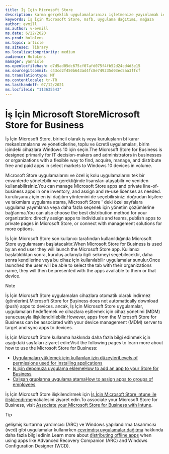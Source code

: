 ```yaml
---
title: İş İçin Microsoft Store
description: karma gerçeklik uygulamalarınızı işletmenize yayımlamak için İş İçin Microsoft Store ile nasıl çalışacağınızı öğrenin.
keywords: İş İçin Microsoft Store, msfb, uygulama dağıtımı, mağaza
author: evmill
ms.author: v-evmill
ms.date: 6/22/2020
ms.prod: hololens
ms.topic: article
ms.sitesec: library
ms.localizationpriority: medium
audience: HoloLens
manager: yannisle
ms.openlocfilehash: d7d5ad05dc675cf07afd075f4fb52d24cd4d3e15
ms.sourcegitcommit: c43cd2f450b643ad4fc8e749235d03ec5aa3ffcf
ms.translationtype: MT
ms.contentlocale: tr-TR
ms.lasthandoff: 07/12/2021
ms.locfileid: "113635543"
---
```

# <a name="microsoft-store-for-business"></a><span data-ttu-id="bffa7-104">İş İçin Microsoft Store</span><span class="sxs-lookup"><span data-stu-id="bffa7-104">Microsoft Store for Business</span></span>

<span data-ttu-id="bffa7-105">İş İçin Microsoft Store, birincil olarak iş veya kuruluşların bt karar mekanizmalarına ve yöneticilerine, toplu ve ücretli uygulamaları, birim içindeki cihazlara Windows 10 için seçin.</span><span class="sxs-lookup"><span data-stu-id="bffa7-105">The Microsoft Store for Business is designed primarily for IT decision-makers and administrators in businesses or organizations with a flexible way to find, acquire, manage, and distribute free and paid apps in select markets to Windows 10 devices in volume.</span></span> 

<span data-ttu-id="bffa7-106">Microsoft Store uygulamalarını ve özel iş kolu uygulamalarını tek bir envanterde yönetebilir ve gerektiğinde lisansları atayabilir ve yeniden kullanabilirsiniz.</span><span class="sxs-lookup"><span data-stu-id="bffa7-106">You can manage Microsoft Store apps and private line-of-business apps in one inventory, and assign and re-use licenses as needed.</span></span> <span data-ttu-id="bffa7-107">kuruluşunuz için en iyi dağıtım yöntemini de seçebilirsiniz: doğrudan kişilere ve takımlara uygulama atama, Microsoft Store ' deki özel sayfalara uygulama yayımlama veya daha fazla seçenek için yönetim çözümlerine bağlanma.</span><span class="sxs-lookup"><span data-stu-id="bffa7-107">You can also choose the best distribution method for your organization: directly assign apps to individuals and teams, publish apps to private pages in Microsoft Store, or connect with management solutions for more options.</span></span>

<span data-ttu-id="bffa7-108">İş İçin Microsoft Store son kullanıcı tarafından kullanıldığında Microsoft Store uygulamasını başlatacaktır.</span><span class="sxs-lookup"><span data-stu-id="bffa7-108">When Microsoft Store for Business is used by an end user they will launch the Microsoft Store app.</span></span> <span data-ttu-id="bffa7-109">Kullanıcı başlatıldıktan sonra, kuruluş adlarıyla ilgili sekmeyi seçebilecektir, daha sonra kendilerine veya bu cihaz için kullanılabilir uygulamalar sunulur.</span><span class="sxs-lookup"><span data-stu-id="bffa7-109">Once launched the user will be able to select the tab with their organizations name, they will then be presented with the apps available to them or that device.</span></span>

> [!Note] 
> <span data-ttu-id="bffa7-110">İş İçin Microsoft Store uygulamaları cihazlara otomatik olarak indirmez (gönderim).</span><span class="sxs-lookup"><span data-stu-id="bffa7-110">Microsoft Store for Business does not automatically download (push) apps to devices.</span></span> <span data-ttu-id="bffa7-111">ancak, İş İçin Microsoft Store uygulamalar, uygulamaları hedeflemek ve cihazlara eşitlemek için cihaz yönetimi (MDM) sunucusuyla ilişkilendirilebilir.</span><span class="sxs-lookup"><span data-stu-id="bffa7-111">However, apps from the Microsoft Store for Business can be associated with your device management (MDM) server to target and sync apps to devices.</span></span>

<span data-ttu-id="bffa7-112">İş İçin Microsoft Store kullanma hakkında daha fazla bilgi edinmek için aşağıdaki sayfaları ziyaret edin:</span><span class="sxs-lookup"><span data-stu-id="bffa7-112">Visit the following pages to learn more about how to use the Microsoft Store for Business:</span></span>

* [<span data-ttu-id="bffa7-113">Uygulamaları yüklemek için kullanılan izin düzeyleri</span><span class="sxs-lookup"><span data-stu-id="bffa7-113">Levels of permissions used for installing applications</span></span>](/mem/intune/configuration/device-restrictions-windows-holographic#app-store)
* [<span data-ttu-id="bffa7-114">Iş için deponuza uygulama ekleme</span><span class="sxs-lookup"><span data-stu-id="bffa7-114">How to add an app to your Store for Business</span></span>](/mem/intune/apps/store-apps-windows)
* [<span data-ttu-id="bffa7-115">Çalışan gruplarına uygulama atama</span><span class="sxs-lookup"><span data-stu-id="bffa7-115">How to assign apps to groups of employees</span></span>](/mem/intune/apps/windows-store-for-business)

<span data-ttu-id="bffa7-116">İş İçin Microsoft Store ilişkilendirmek için [İş İçin Microsoft Store ıntune ile ilişkilendirme](/mem/intune/apps/windows-store-for-business#associate-your-microsoft-store-for-business-account-with-intune)makalesini ziyaret edin.</span><span class="sxs-lookup"><span data-stu-id="bffa7-116">To associate your Microsoft Store for Business, visit [Associate your Microsoft Store for Business with Intune](/mem/intune/apps/windows-store-for-business#associate-your-microsoft-store-for-business-account-with-intune).</span></span>

> [!Tip]
> <span data-ttu-id="bffa7-117">gelişmiş kurtarma yardımcısı (ARC) ve Windows yapılandırma tasarımcısı (wcd) gibi uygulamalar kullanırken [çevrimdışı uygulamalar dağıtma](/microsoft-store/distribute-offline-apps) hakkında daha fazla bilgi edinin.</span><span class="sxs-lookup"><span data-stu-id="bffa7-117">Learn more about [distributing offline apps](/microsoft-store/distribute-offline-apps) when using apps like Advanced Recovery Companion (ARC) and Windows Configuration Designer (WCD).</span></span>
